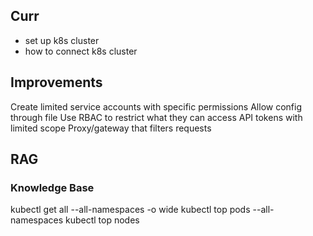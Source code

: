 ## Curr
- set up k8s cluster
- how to connect k8s cluster

## Improvements
Create limited service accounts with specific permissions
Allow config through file
Use RBAC to restrict what they can access
API tokens with limited scope
Proxy/gateway that filters requests


## RAG

### Knowledge Base
kubectl get all --all-namespaces -o wide 
kubectl top pods --all-namespaces 
kubectl top nodes